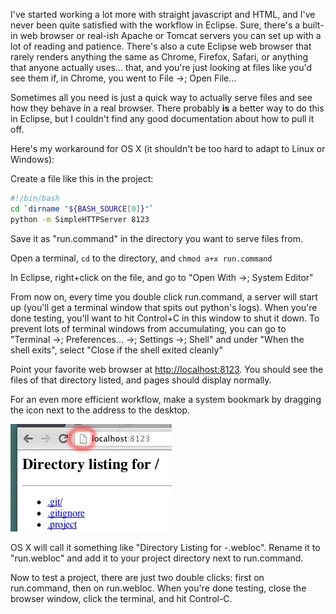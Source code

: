 I've started working a lot more with straight javascript and HTML, and I've never been quite satisfied with the workflow in Eclipse. Sure, there's a built-in web browser or real-ish Apache or Tomcat servers you can set up with a lot of reading and patience. There's also a cute Eclipse web browser that rarely renders anything the same as Chrome, Firefox, Safari, or anything that anyone actually uses... that, and you're just looking at files like you'd see them if, in Chrome, you went to File ->; Open File...

Sometimes all you need is just a quick way to actually serve files and see how they behave in a real browser. There probably <b>is</b> a better way to do this in Eclipse, but I couldn't find any good documentation about how to pull it off.

Here's my workaround for OS X (it shouldn't be too hard to adapt to Linux or Windows):

Create a file like this in the project:

```bash
#!/bin/bash
cd `dirname "${BASH_SOURCE[0]}"`
python -m SimpleHTTPServer 8123
```

Save it as "run.command" in the directory you want to serve files from.

Open a terminal, `cd` to the directory, and `chmod a+x run.command`

In Eclipse, right+click on the file, and go to "Open With ->; System Editor"

From now on, every time you double click run.command, a server will start up (you'll get a terminal window that spits out python's logs). When you're done testing, you'll want to hit Control+C in this window to shut it down. To prevent lots of terminal windows from accumulating, you can go to "Terminal ->; Preferences... ->; Settings ->; Shell" and under "When the shell exits", select "Close if the shell exited cleanly"

Point your favorite web browser at <a href="http://localhost:8123/">http://localhost:8123</a>.&nbsp;You should see the files of that directory listed, and pages should display normally.

For an even more efficient workflow, make a system bookmark by dragging the icon next to the address to the desktop.

<img src="/blog/Efficiently_running_a_SimpleHTTPServer_from_Eclipse/screenshot.jpg"/>

OS X will call it something like "Directory Listing for -.webloc". Rename it to "run.webloc" and add it to your project directory next to run.command.

Now to test a project, there are just two double clicks: first on run.command, then on run.webloc. When you're done testing, close the browser window, click the terminal, and hit Control-C.
